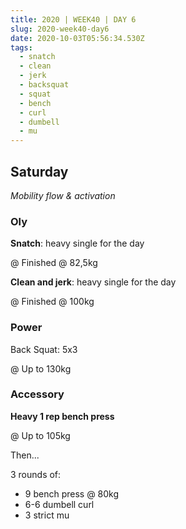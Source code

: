```yaml
---
title: 2020 | WEEK40 | DAY 6
slug: 2020-week40-day6
date: 2020-10-03T05:56:34.530Z
tags:
  - snatch
  - clean
  - jerk
  - backsquat
  - squat
  - bench
  - curl
  - dumbell
  - mu
---
```

## Saturday

*Mobility flow & activation*

### Oly

**Snatch**: heavy single for the day

@ Finished @ 82,5kg

**Clean and jerk**: heavy single for the day

@ Finished @ 100kg

### Power

Back Squat: 5x3

@ Up to 130kg

### Accessory

**Heavy 1 rep bench press**

@ Up to 105kg

Then...

3 rounds of:

* 9 bench press @ 80kg
* 6-6 dumbell curl
* 3 strict mu
